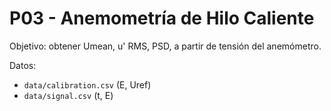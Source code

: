 # P03 - Anemometría de Hilo Caliente

Objetivo: obtener Umean, u' RMS, PSD, a partir de tensión del anemómetro.

Datos:
- `data/calibration.csv` (E, Uref)
- `data/signal.csv` (t, E)
